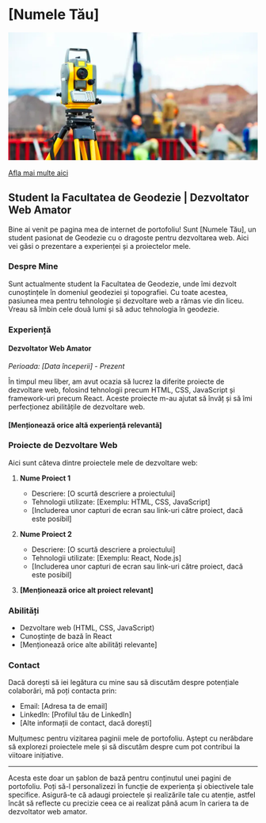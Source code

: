 # [Numele Tău]

![Total Station Image](/assets/img/ts.png)

[Afla mai multe aici](about.md)

## Student la Facultatea de Geodezie | Dezvoltator Web Amator

Bine ai venit pe pagina mea de internet de portofoliu! Sunt [Numele Tău], un student pasionat de Geodezie cu o dragoste pentru dezvoltarea web. Aici vei găsi o prezentare a experienței și a proiectelor mele.

### Despre Mine

Sunt actualmente student la Facultatea de Geodezie, unde îmi dezvolt cunoștințele în domeniul geodeziei și topografiei. Cu toate acestea, pasiunea mea pentru tehnologie și dezvoltare web a rămas vie din liceu. Vreau să îmbin cele două lumi și să aduc tehnologia în geodezie.

### Experiență

#### Dezvoltator Web Amator

_Perioada: [Data începerii] - Prezent_

În timpul meu liber, am avut ocazia să lucrez la diferite proiecte de dezvoltare web, folosind tehnologii precum HTML, CSS, JavaScript și framework-uri precum React. Aceste proiecte m-au ajutat să învăț și să îmi perfecționez abilitățile de dezvoltare web.

#### [Menționează orice altă experiență relevantă]

### Proiecte de Dezvoltare Web

Aici sunt câteva dintre proiectele mele de dezvoltare web:

1.  **Nume Proiect 1**
    
    -   Descriere: [O scurtă descriere a proiectului]
    -   Tehnologii utilizate: [Exemplu: HTML, CSS, JavaScript]
    -   [Includerea unor capturi de ecran sau link-uri către proiect, dacă este posibil]
  
      
2.  **Nume Proiect 2**
    
    -   Descriere: [O scurtă descriere a proiectului]
    -   Tehnologii utilizate: [Exemplu: React, Node.js]
    -   [Includerea unor capturi de ecran sau link-uri către proiect, dacă este posibil]
3.  **[Menționează orice alt proiect relevant]**
    

### Abilități

-   Dezvoltare web (HTML, CSS, JavaScript)
-   Cunoștințe de bază în React
-   [Menționează orice alte abilități relevante]

### Contact

Dacă dorești să iei legătura cu mine sau să discutăm despre potențiale colaborări, mă poți contacta prin:

-   Email: [Adresa ta de email]
-   LinkedIn: [Profilul tău de LinkedIn]
-   [Alte informații de contact, dacă dorești]

Mulțumesc pentru vizitarea paginii mele de portofoliu. Aștept cu nerăbdare să explorezi proiectele mele și să discutăm despre cum pot contribui la viitoare inițiative.

----------

Acesta este doar un șablon de bază pentru conținutul unei pagini de portofoliu. Poți să-l personalizezi în funcție de experiența și obiectivele tale specifice. Asigură-te că adaugi proiectele și realizările tale cu atenție, astfel încât să reflecte cu precizie ceea ce ai realizat până acum în cariera ta de dezvoltator web amator.
